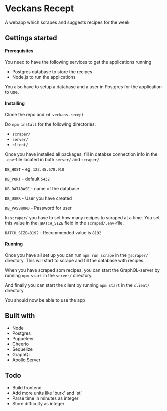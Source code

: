 # Veckans Recept

A webapp which scrapes and suggests recipes for the week

## Gettings started

#### Prerequisites

You need to have the following services to get the applications running

- Postgres database to store the recipes
- Node.js to run the applications

You also have to setup a database and a user in Postgres for the application to use.

#### Installing

Clone the repo and `cd veckans-recept`

Do `npm install` for the following directories:

- `scraper/`
- `server/`
- `client/`

Once you have installed all packages, fill in databse connection info in the `.env`-file located in both `server/` and `scraper/`.

`DB_HOST` - eg. `123.45.678.910`

`DB_PORT` - default `5432`

`DB_DATABASE` - name of the database

`DB_USER` - User you have created

`DB_PASSWORD` - Password for user

In `scraper/` you have to set how many recipes to scraped at a time. You set this value in the `BATCH_SIZE` field in the `scraped/.env`-file.

`BATCH_SIZE=8192` - Recommended value is `8192`

#### Running

Once you have all set up you can run `npm run scrape` in the `scraper/` directory. This will start to scrape and fill the database with recipes.

When you have scraped som recipes, you can start the GraphQL-server by running `npm start` in the `server/` directory.

And finally you can start the client by running `npm start` in the `client/` directory.

You should now be able to use the app

## Built with

- Node
- Postgres
- Puppeteer
- Cheerio
- Sequelize
- GraphQL
- Apollo Server
  <!-- - Apollo -->
  <!-- - React -->
  <!-- - Styled components -->

## Todo

- Build frontend
- Add more units like 'burk' and 'st'
- Parse time in minutes as integer
- Store difficulty as integer
